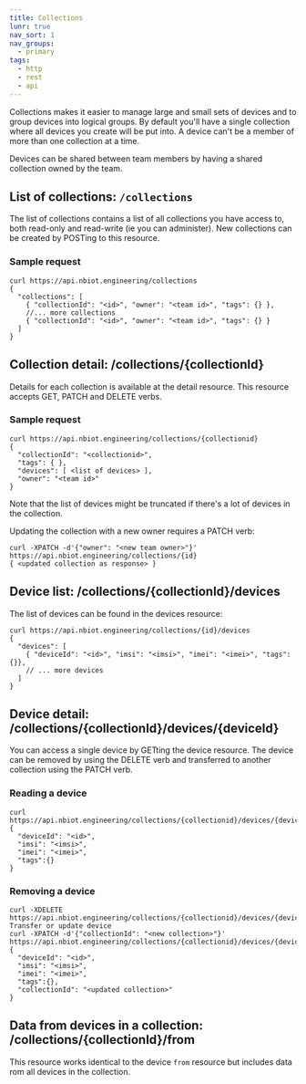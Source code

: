 ```yaml
---
title: Collections
lunr: true
nav_sort: 1
nav_groups:
  - primary
tags:
  - http
  - rest
  - api
---
```


Collections makes it easier to manage large and small sets of devices and to
group devices into logical groups. By default you'll have a single collection
where all devices you create will be put into. A device can't be a member of
more than one collection at a time.

Devices can be shared between team members by having a shared collection owned
by the team.

## List of collections: `/collections`

The list of collections contains a list of all collections you have access to,
both read-only and read-write (ie you can administer). New collections can
be created by POSTing to this resource.

### Sample request
```shell
curl https://api.nbiot.engineering/collections
{
  "collections": [
    { "collectionId": "<id>", "owner": "<team id>", "tags": {} },
    //... more collections
    { "collectionId": "<id>", "owner": "<team id>", "tags": {} }
  ]
}
```

## Collection detail: /collections/{collectionId}
Details for each collection is available at the detail resource. This resource
accepts GET, PATCH and DELETE verbs.

### Sample request
```shell
curl https://api.nbiot.engineering/collections/{collectionid}
{
  "collectionId": "<collectionid>",
  "tags": { },
  "devices": [ <list of devices> ],
  "owner": "<team id>"
}
```

Note that the list of devices might be truncated if there's a lot of devices
in the collection.

Updating the collection with a new owner requires a PATCH verb:

```shell
curl -XPATCH -d'{"owner": "<new team owner>"}' https://api.nbiot.engineering/collections/{id}
{ <updated collection as response> }
```

## Device list: /collections/{collectionId}/devices
The list of devices can be found in the devices resource:

```shell
curl https://api.nbiot.engineering/collections/{id}/devices
{
  "devices": [
    { "deviceId": "<id>", "imsi": "<imsi>", "imei": "<imei>", "tags":{}},
    // ... more devices
  ]
}
```

## Device detail: /collections/{collectionId}/devices/{deviceId}

You can access a single device by GETting the device resource. The device
can be removed by using the DELETE verb and transferred to another collection
using the PATCH verb.

### Reading a device
```shell
curl https://api.nbiot.engineering/collections/{collectionid}/devices/{deviceid}
{
  "deviceId": "<id>",
  "imsi": "<imsi>",
  "imei": "<imei>",
  "tags":{}
}
```
### Removing a device
```shell
curl -XDELETE https://api.nbiot.engineering/collections/{collectionid}/devices/{deviceid}
Transfer or update device
curl -XPATCH -d'{"collectionId": "<new collection>"}' https://api.nbiot.engineering/collections/{collectionid}/devices/{deviceId}
{
  "deviceId": "<id>",
  "imsi": "<imsi>",
  "imei": "<imei>",
  "tags":{},
  "collectionId": "<updated collection>"
}
```

## Data from devices in a collection: /collections/{collectionId}/from
This resource works identical to the device `from` resource but includes data
rom all devices in the collection.

